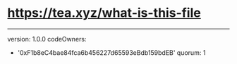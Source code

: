 # https://tea.xyz/what-is-this-file
---
version: 1.0.0
codeOwners:
  - '0xF1b8eC4bae84fca6b456227d65593eBdb159bdEB'
quorum: 1
